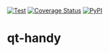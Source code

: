 [![Test](https://github.com/plotlyst/qt-handy/actions/workflows/test.yml/badge.svg)](https://github.com/plotlyst/qt-handy/actions/workflows/test.yml)
[![Coverage Status](https://coveralls.io/repos/github/plotlyst/qt-handy/badge.svg?branch=main)](https://coveralls.io/github/plotlyst/qt-handy?branch=main)
[![PyPI](https://img.shields.io/pypi/v/qt-handy)](https://pypi.org/project/qt-handy/)

# qt-handy

